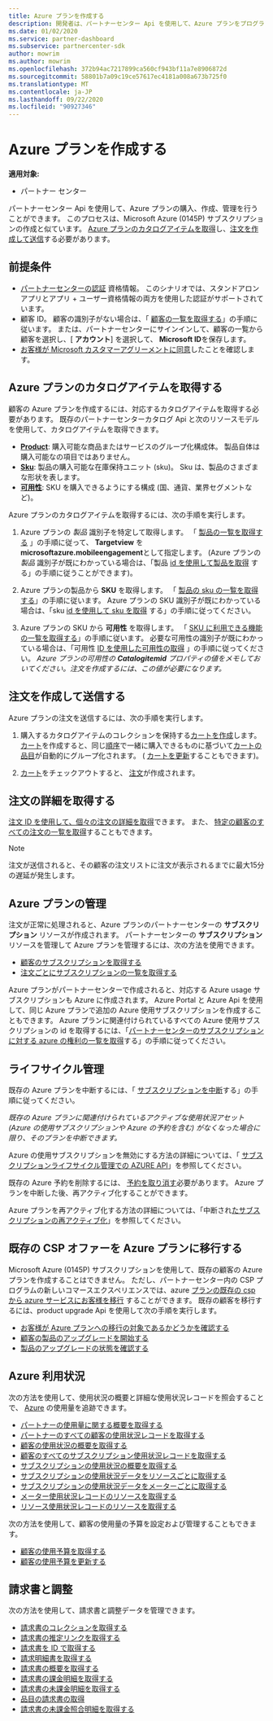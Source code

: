 ```yaml
---
title: Azure プランを作成する
description: 開発者は、パートナーセンター Api を使用して、Azure プランをプログラムによって購入、作成、管理できます。
ms.date: 01/02/2020
ms.service: partner-dashboard
ms.subservice: partnercenter-sdk
author: mowrim
ms.author: mowrim
ms.openlocfilehash: 372b94ac7217899ca560cf943bf11a7e8906872d
ms.sourcegitcommit: 58801b7a09c19ce57617ec4181a008a673b725f0
ms.translationtype: MT
ms.contentlocale: ja-JP
ms.lasthandoff: 09/22/2020
ms.locfileid: "90927346"
---
```

# <a name="create-an-azure-plan"></a>Azure プランを作成する

**適用対象:**

* パートナー センター

パートナーセンター Api を使用して、Azure プランの購入、作成、管理を行うことができます。 このプロセスは、Microsoft Azure (0145P) サブスクリプションの作成と似ています。 [Azure プランのカタログアイテムを取得](#get-the-catalog-item-for-azure-plan)し、[注文を作成して送信](#create-and-submit-an-order)する必要があります。

## <a name="prerequisites"></a>前提条件

* [パートナーセンターの認証](partner-center-authentication.md) 資格情報。 このシナリオでは、スタンドアロンアプリとアプリ + ユーザー資格情報の両方を使用した認証がサポートされています。
* 顧客 ID。 顧客の識別子がない場合は、「 [顧客の一覧を取得する](get-a-list-of-customers.md)」の手順に従います。 または、パートナーセンターにサインインして、顧客の一覧から顧客を選択し、[ **アカウント**] を選択して、 **Microsoft ID**を保存します。
* [お客様が Microsoft カスタマーアグリーメントに同意](/partner-center/confirm-customer-agreement)したことを確認します。

## <a name="get-the-catalog-item-for-azure-plan"></a>Azure プランのカタログアイテムを取得する

顧客の Azure プランを作成するには、対応するカタログアイテムを取得する必要があります。 既存のパートナーセンターカタログ Api と次のリソースモデルを使用して、カタログアイテムを取得できます。

* **[Product](product-resources.md#product)**: 購入可能な商品またはサービスのグループ化構成体。 製品自体は購入可能なの項目ではありません。
* **[Sku](product-resources.md#sku)**: 製品の購入可能な在庫保持ユニット (sku)。 Sku は、製品のさまざまな形状を表します。
* **[可用性](product-resources.md#availability)**: SKU を購入できるようにする構成 (国、通貨、業界セグメントなど)。

Azure プランのカタログアイテムを取得するには、次の手順を実行します。

1. Azure プランの *製品* 識別子を特定して取得します。 「 [製品の一覧を取得する](get-a-list-of-products.md) 」の手順に従って、 **Targetview** を **microsoftazure.mobileengagement**として指定します。 (Azure プランの *製品* 識別子が既にわかっている場合は、「製品 [id を使用して製品を取得](get-a-product-by-id.md) する」の手順に従うことができます)。

2. Azure プランの製品から **SKU** を取得します。 「 [製品の sku の一覧を取得する](get-a-list-of-skus-for-a-product.md)」の手順に従います。 Azure プランの SKU 識別子が既にわかっている場合は、「sku [id を使用して sku を取得](get-a-sku-by-id.md) する」の手順に従ってください。

3. Azure プランの SKU から **可用性** を取得します。 「 [SKU に利用できる機能の一覧を取得する](get-a-list-of-availabilities-for-a-sku.md)」の手順に従います。 必要な可用性の識別子が既にわかっている場合は、「可用性 [ID を使用した可用性の取得](get-an-availability-by-id.md) 」の手順に従ってください。 *Azure プランの可用性の **Catalogitemid** プロパティの値をメモしておいてください。注文を作成するには、この値が必要になります。*

## <a name="create-and-submit-an-order"></a>注文を作成して送信する

Azure プランの注文を送信するには、次の手順を実行します。

1. 購入するカタログアイテムのコレクションを保持する[カートを作成](create-a-cart.md)します。 [カート](cart-resources.md#cart)を作成すると、同じ[順序](order-resources.md#order)で一緒に購入できるものに基づいて[カートの品目](cart-resources.md#cartlineitem)が自動的にグループ化されます。 ( [カートを更新](update-a-cart.md)することもできます)。

2. [カート](checkout-a-cart.md)をチェックアウトすると、 [注文](order-resources.md#order)が作成されます。

## <a name="get-order-details"></a>注文の詳細を取得する

[注文 ID を使用して、個々の注文の詳細を取得](get-an-order-by-id.md)できます。 また、 [特定の顧客のすべての注文の一覧を取得](get-all-of-a-customer-s-orders.md)することもできます。

>[!NOTE]
>注文が送信されると、その顧客の注文リストに注文が表示されるまでに最大15分の遅延が発生します。

## <a name="manage-azure-plans"></a>Azure プランの管理

注文が正常に処理されると、Azure プランのパートナーセンターの **サブスクリプション** リソースが作成されます。 パートナーセンターの **サブスクリプション** リソースを管理して Azure プランを管理するには、次の方法を使用できます。

* [顧客のサブスクリプションを取得する](get-all-of-a-customer-s-subscriptions.md)
* [注文ごとにサブスクリプションの一覧を取得する](get-a-list-of-subscriptions-by-order.md)

Azure プランがパートナーセンターで作成されると、対応する Azure usage サブスクリプションも Azure に作成されます。 Azure Portal と Azure Api を使用して、同じ Azure プランで追加の Azure 使用サブスクリプションを作成することもできます。 Azure プランに関連付けられているすべての Azure 使用サブスクリプションの id を取得するには、「[パートナーセンターのサブスクリプションに対する azure の権利の一覧を取得](get-a-list-of-azure-entitlements-for-subscription.md)する」の手順に従ってください。

## <a name="lifecycle-management"></a>ライフサイクル管理

既存の Azure プランを中断するには、「 [サブスクリプションを中断](suspend-a-subscription.md)する」の手順に従ってください。

*既存の Azure プランに関連付けられているアクティブな使用状況アセット (Azure の使用サブスクリプションや Azure の予約を含む) がなくなった場合に限り、そのプランを中断できます。*

Azure の使用サブスクリプションを無効にする方法の詳細については、「 [サブスクリプションライフサイクル管理での AZURE API](/rest/api/resources/subscriptions)」を参照してください。

既存の Azure 予約を削除するには、 [予約を取り消す](/partner-center/azure-reservations-manage#cancel-or-exchange-a-reservation)必要があります。
Azure プランを中断した後、再アクティブ化することができます。

Azure プランを再アクティブ化する方法の詳細については、「中断され[たサブスクリプションの再アクティブ化](reactivate-a-suspended-a-subscription.md)」を参照してください。

## <a name="transition-existing-csp-offers-to-azure-plan"></a>既存の CSP オファーを Azure プランに移行する

Microsoft Azure (0145P) サブスクリプションを使用して、既存の顧客の Azure プランを作成することはできません。 ただし、パートナーセンター内の CSP プログラムの新しいコマースエクスペリエンスでは、azure [プランの既存の csp から azure サービスにお客様を移行](/partner-center/azure-plan-transition) することができます。 既存の顧客を移行するには、product upgrade Api を使用して次の手順を実行します。

* [お客様が Azure プランへの移行の対象であるかどうかを確認する](get-eligibility-for-product-upgrade.md)
* [顧客の製品のアップグレードを開始する](create-product-upgrade-entity.md)
* [製品のアップグレードの状態を確認する](get-product-upgrade-status.md)

## <a name="azure-spending"></a>Azure 利用状況

次の方法を使用して、使用状況の概要と詳細な使用状況レコードを照会することで、 [Azure](azure-spending.md) の使用量を追跡できます。

* [パートナーの使用量に関する概要を取得する](get-a-partner-usage-summary.md)
* [パートナーのすべての顧客の使用状況レコードを取得する](get-a-customer-s-usage-records.md)
* [顧客の使用状況の概要を取得する](get-a-customer-usage-summary.md)
* [顧客のすべてのサブスクリプション使用状況レコードを取得する](get-a-customer-subscription-s-usage-records.md)
* [サブスクリプションの使用状況の概要を取得する](get-a-customer-subscription-usage-summary.md)
* [サブスクリプションの使用状況データをリソースごとに取得する](get-a-customer-subscription-resource-usage-records.md)
* [サブスクリプションの使用状況データをメーターごとに取得する](get-a-customer-subscription-meter-usage-records.md)
* [メーター使用状況レコードのリソースを取得する](meter-usage-resources.md)
* [リソース使用状況レコードのリソースを取得する](resource-usage-resources.md)

次の方法を使用して、顧客の使用量の予算を設定および管理することもできます。

* [顧客の使用予算を取得する](get-a-customer-s-usage-spending-budget.md)
* [顧客の使用予算を更新する](update-a-customer-s-usage-spending-budget.md)

## <a name="invoice-and-reconciliation"></a>請求書と調整

次の方法を使用して、請求書と調整データを管理できます。

* [請求書のコレクションを取得する](get-a-collection-of-invoices.md)
* [請求書の推定リンクを取得する](get-invoice-estimate-links.md)
* [請求書を ID で取得する](get-invoice-by-id.md)
* [請求明細書を取得する](get-invoice-statement.md)
* [請求書の概要を取得する](get-invoice-summaries.md)
* [請求書の課金明細を取得する](get-invoice-billed-consumption-lineitems.md)
* [請求書の未課金明細を取得する](get-invoice-unbilled-consumption-lineitems.md)
* [品目の請求書の取得](get-invoiceline-items.md)
* [請求書の未課金照合明細を取得する](get-invoice-unbilled-recon-lineitems.md)

